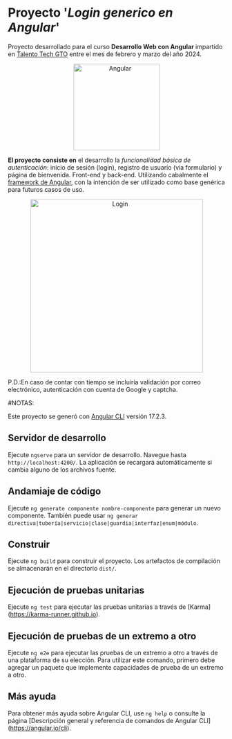 # Proyecto '*Login generico en Angular*'

Proyecto desarrollado para el curso **Desarrollo Web con Angular** impartido en [Talento Tech GTO](talentotechgto.com.mx) entre el mes de febrero y marzo del año 2024.
<p align="center">
<img src="https://drive.google.com/thumbnail?id=1LkVMcjU0fZt-xCFeIH8JRhWyl4ebf5xN&sx=200" alt="Angular" width="200"/>
</p>

**El proyecto consiste en** el desarrollo la *funcionalidad básica de autenticación*: inicio de sesión (login), registro de usuario (via formulario) y página de bienvenida. Front-end y back-end. Utilizando cabalmente el [framework de Angular](https://angular.io/), con la intención de ser utilizado como base genérica para futuros casos de uso.
<p align="center">
<img src="https://drive.google.com/thumbnail?id=1Lcf5a_7HQEUP_gxGQQq1GsCVn0a5s_td&sz=w400" alt="Login" width="400"/>
</p>

P.D.:En caso de contar con tiempo se incluiría validación por correo electrónico, autenticación con cuenta de Google y captcha.

#NOTAS:

Este proyecto se generó con [Angular CLI](https://github.com/angular/angular-cli) versión 17.2.3.

## Servidor de desarrollo

Ejecute `ngserve` para un servidor de desarrollo. Navegue hasta `http://localhost:4200/`. La aplicación se recargará automáticamente si cambia alguno de los archivos fuente.

## Andamiaje de código

Ejecute `ng generate componente nombre-componente` para generar un nuevo componente. También puede usar `ng generar directiva|tubería|servicio|clase|guardia|interfaz|enum|módulo`.

## Construir

Ejecute `ng build` para construir el proyecto. Los artefactos de compilación se almacenarán en el directorio `dist/`.

## Ejecución de pruebas unitarias

Ejecute `ng test` para ejecutar las pruebas unitarias a través de [Karma] (https://karma-runner.github.io).

## Ejecución de pruebas de un extremo a otro

Ejecute `ng e2e` para ejecutar las pruebas de un extremo a otro a través de una plataforma de su elección. Para utilizar este comando, primero debe agregar un paquete que implemente capacidades de prueba de un extremo a otro.

## Más ayuda

Para obtener más ayuda sobre Angular CLI, use `ng help` o consulte la página [Descripción general y referencia de comandos de Angular CLI] (https://angular.io/cli).
